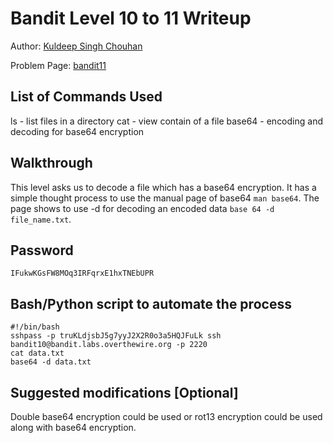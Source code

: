 # Bandit Level 10 to 11 Writeup



Author: [Kuldeep Singh Chouhan](https://github.com/kuldeep-singh-chouhan)

Problem Page: [bandit11](https://overthewire.org/wargames/bandit/bandit11.html)

## List of Commands Used

ls - list files in a directory
cat - view contain of a file
base64 - encoding and decoding for base64 encryption


## Walkthrough
This level asks us to decode a file which has a base64 encryption. It has a simple thought process to use the manual page of base64 `man base64`. The page shows to use -d for decoding an encoded data `base 64 -d file_name.txt`.

## Password
`IFukwKGsFW8MOq3IRFqrxE1hxTNEbUPR`

## Bash/Python script to automate the process
```
#!/bin/bash
sshpass -p truKLdjsbJ5g7yyJ2X2R0o3a5HQJFuLk ssh bandit10@bandit.labs.overthewire.org -p 2220
cat data.txt
base64 -d data.txt
```

## Suggested modifications [Optional]
Double base64 encryption could be used or rot13 encryption could be used along with base64 encryption.
